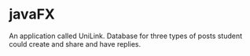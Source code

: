 # javaFX
An application called UniLink. Database for three types of posts student could create and share and have replies.
